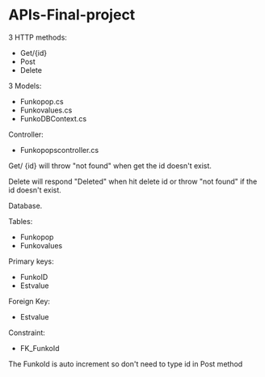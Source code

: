 # APIs-Final-project

3 HTTP methods:
- Get/{id} 
- Post 
- Delete 

3 Models:
- Funkopop.cs
- Funkovalues.cs
- FunkoDBContext.cs

Controller:
- Funkopopscontroller.cs

Get/ {id} will throw "not found" when get the id doesn't exist.

Delete will respond "Deleted" when hit delete id or throw "not found" if the id doesn't exist.

Database.

Tables:
- Funkopop
- Funkovalues
 
Primary keys:
- FunkoID 
- Estvalue

Foreign Key:
- Estvalue

Constraint:
- FK_FunkoId

The FunkoId is auto increment so don't need to type id in Post method
